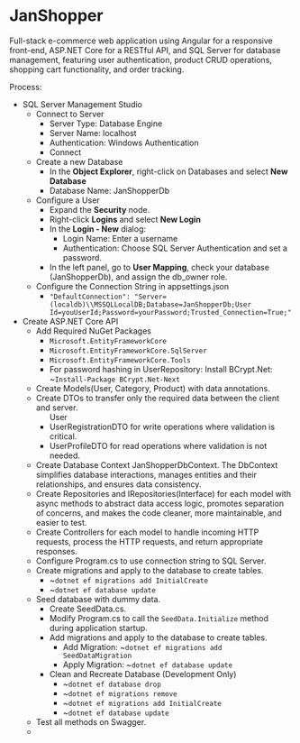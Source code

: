 # JanShopper
Full-stack e-commerce web application using Angular for a responsive front-end, ASP.NET Core for a RESTful API, and SQL Server for database management, featuring user authentication, product CRUD operations, shopping cart functionality, and order tracking.

Process:
<ul>
  <li>SQL Server Management Studio
    <ul>
      <li>Connect to Server
        <ul>
          <li>Server Type: Database Engine</li>
          <li>Server Name: localhost</li>
          <li>Authentication: Windows Authentication</li>
          <li>Connect</li>
        </ul>
      </li>
      <li>Create a new Database
        <ul>
          <li>In the <strong>Object Explorer</strong>, right-click on Databases and select <strong>New Database</strong></li>
          <li>Database Name: JanShopperDb</li>
        </ul>
      </li>
      <li>Configure a User
        <ul>
          <li>Expand the <strong>Security</strong> node.</li>
          <li>Right-click <strong>Logins</strong> and select <strong>New Login</strong></li>
          <li>In the <strong>Login - New</strong> dialog:
            <ul>
              <li>Login Name: Enter a username</li>
              <li>Authentication: Choose SQL Server Authentication and set a password.</li>
            </ul>
          </li>
          <li>In the left panel, go to <strong>User Mapping</strong>, check your database (JanShopperDb), and assign the db_owner role.</li>
        </ul>
      </li>
      <li>Configure the Connection String in appsettings.json
        <ul>
          <li><code>"DefaultConnection": "Server=(localdb)\\MSSQLLocalDB;Database=JanShopperDb;User Id=youUserId;Password=yourPassword;Trusted_Connection=True;"</code></li>
        </ul>
      </li>
    </ul>
  </li>
  <li>Create ASP.NET Core API
    <ul>
      <li>Add Required NuGet Packages
        <ul>
          <li><code>Microsoft.EntityFrameworkCore</code></li>
          <li><code>Microsoft.EntityFrameworkCore.SqlServer</code></li>
          <li><code>Microsoft.EntityFrameworkCore.Tools</code></li>
          <li>For password hashing in UserRepository: Install BCrypt.Net: ~<code>Install-Package BCrypt.Net-Next</code></li>   
        </ul>
      </li>
      <li>Create Models(User, Category, Product) with data annotations.</li>
      <li>Create DTOs to transfer only the required data between the client and server.
        <ul>User
          <li>UserRegistrationDTO for write operations where validation is critical.</li>
          <li>UserProfileDTO for read operations where validation is not needed.</li>
        </ul>
      </li>
      <li>Create Database Context JanShopperDbContext. The DbContext simplifies database interactions, manages entities and their relationships, and ensures data consistency.</li>
      <li>Create Repositories and IRepositories(Interface) for each model with async methods to abstract data access logic, promotes separation of concerns, and makes the code cleaner, more maintainable, and easier to test.
      </li>
      <li>Create Controllers for each model to handle incoming HTTP requests, process the HTTP requests, and return appropriate responses.</li>
      <li>Configure Program.cs to use connection string to SQL Server.</li>
      <li>Create migrations and apply to the database to create tables. 
        <ul>
          <li>~<code>dotnet ef migrations add InitialCreate</code></li>
          <li>~<code>dotnet ef database update</code></li>
        </ul>
      </li>
      <li>Seed database with dummy data.
        <ul>
          <li>Create SeedData.cs.</li>
          <li>Modify Program.cs to call the <code>SeedData.Initialize</code> method during application startup.</li>
          <li>Add migrations and apply to the database to create tables.
            <ul>
              <li>Add Migration: ~<code>dotnet ef migrations add SeedDataMigration</code></li>
              <li>Apply Migration: ~<code>dotnet ef database update</code></li>
            </ul>
          </li>
          <li>Clean and Recreate Database (Development Only)
            <ul>
              <li>~<code>dotnet ef database drop</code></li>
              <li>~<code>dotnet ef migrations remove</code></li>
              <li>~<code>dotnet ef migrations add InitialCreate</code></li>
              <li>~<code>dotnet ef database update</code></li>
            </ul>
          </li>
        </ul>
      </li>
      <li>Test all methods on Swagger.
      </li>
      <li></li>
    </ul>
  </li>
</ul>